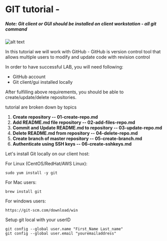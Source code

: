 # GIT tutorial -

##### *Note: Git client or GUI should be installed on client workstation - all git command*


![alt text](https://camo.githubusercontent.com/fb782da4019ab66eeea35cc9b9ce73b2438b1688/687474703a2f2f646f632e72756c746f722e636f6d2f696d616765732f6769746875622d6c6f676f2e706e67 "Logo Title Text 1")

In this tutorial we will work with GitHub - GitHub is version control tool that allows multiple users to modify and update code with revision control

In order to have successful LAB, you will need following:

* GitHub account
* Git client/gui installed locally

After fulfilling above requirements, you should be able to create/update/delete repositories.

tutorial are broken down by topics

1. **Create repository -- 01-create-repo.md**
2. **Add README.md file repository -- 02-add-files-repo.md**
3. **Commit and Update README.md  to repository -- 03-update-repo.md**
4. **Delete README.md from repository -- 04-delete-repo.md**
5. **Create branch of master repository -- 05-create-branch.md**
6. **Authenticate using SSH keys -- 06-create-sshkeys.md**

Let's install Git locally on our client host:

For Linux (CentOS/RedHat/AWS Linux):
```
sudo yum install -y git
```

For Mac users:
```
brew install git
```

For windows users:
```
https://git-scm.com/download/win
```

Setup git local with your userID

```
git config --global user.name "First_Name Last_name"
git config --global user.email "youremailaddress"
```
